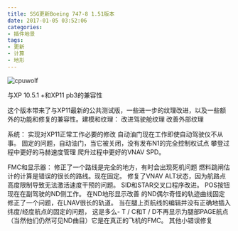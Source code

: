 ```yaml
---
title: SSG更新Boeing 747-8 1.51版本
date: 2017-01-05 03:52:06
categories:
- 插件地景
tags:
- 更新
- 计算
- 地形
---
```






![cpuwolf](/images/data/attachment/201701/05/114910lpmqslpv8uvixvul.png)

与XP 10.5.1 +和XP11 pb3的兼容性


这个版本带来了与XP11最新的公共测试版，一些进一步的纹理改进，以及一些额外的功能和修复的兼容性。建模和纹理：
改进驾驶舱纹理
改善外部纹理


系统：
实现对XP11正常工作必要的修改
自动油门现在工作即使自动驾驶仪不从事。
固定的问题，自动油门，当它被关闭，没有发布N1的完全控制权试点
攀登过程中更好的马赫速度管理
爬升过程中更好的VNAV SPD。


FMC和显示器：
修正了一个路线是完全的地方，有时会出现死机问题
燃料跳闸估计的计算是错误的很长的路线。现在固定。
修复了VNAV ALT状态，因为航路点高度限制导致无法激活速度干预的问题。
SID和STAR交叉口程序改进。
POS按钮现在在副驾驶的ND侧工作。
在ND地形显示改善
的ND偶尔奇怪的轨迹曲线固定
修正了一个问题，在LNAV很长的轨道。
当在腿上页航线的编辑并没有正确地插入纬度/经度航点的固定的问题，
这是多么- T / C和T / D不再显示为腿部PAGE航点（当然他们仍然可见ND曲目）它是在真正的飞机的FMC。
其他小错误修复



